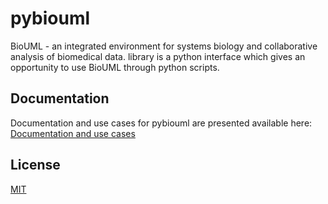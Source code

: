# pybiouml

BioUML - an integrated environment
for systems biology and collaborative analysis of biomedical data.
 library is a python interface which gives an opportunity to use BioUML 
through python scripts.
 
## Documentation

Documentation and use cases for pybiouml are presented available here:   
[Documentation and use cases](https://pybiouml.readthedocs.io/en/latest/source/api/pybiouml.html) 


## License
[MIT](https://choosealicense.com/licenses/mit/)